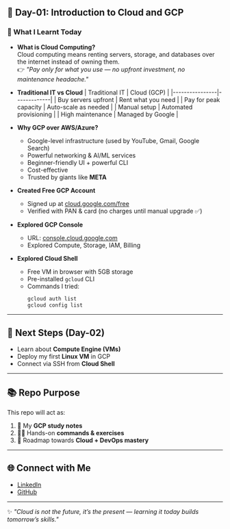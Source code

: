 ## 📅 Day-01: Introduction to Cloud and GCP  

### 🔹 What I Learnt Today
- **What is Cloud Computing?**  
  Cloud computing means renting servers, storage, and databases over the internet instead of owning them.  
  👉 *"Pay only for what you use — no upfront investment, no maintenance headache."*

- **Traditional IT vs Cloud**
  | Traditional IT | Cloud (GCP) |
  |----------------|-------------|
  | Buy servers upfront | Rent what you need |
  | Pay for peak capacity | Auto-scale as needed |
  | Manual setup | Automated provisioning |
  | High maintenance | Managed by Google |

- **Why GCP over AWS/Azure?**
  - Google-level infrastructure (used by YouTube, Gmail, Google Search)  
  - Powerful networking & AI/ML services  
  - Beginner-friendly UI + powerful CLI  
  - Cost-effective  
  - Trusted by giants like **META**  

- **Created Free GCP Account**
  - Signed up at [cloud.google.com/free](https://cloud.google.com/free)  
  - Verified with PAN & card (no charges until manual upgrade ✅)  

- **Explored GCP Console**
  - URL: [console.cloud.google.com](https://console.cloud.google.com)  
  - Explored Compute, Storage, IAM, Billing  

- **Explored Cloud Shell**
  - Free VM in browser with 5GB storage  
  - Pre-installed `gcloud` CLI  
  - Commands I tried:  
    ```bash
    gcloud auth list
    gcloud config list
    ```

---

## 📅 Next Steps (Day-02)
- Learn about **Compute Engine (VMs)**  
- Deploy my first **Linux VM** in GCP  
- Connect via SSH from **Cloud Shell**  

---

## 📚 Repo Purpose
This repo will act as:
1. 📖 My **GCP study notes**  
2. 🧑‍💻 Hands-on **commands & exercises**  
3. 🚀 Roadmap towards **Cloud + DevOps mastery**  

---

## 🌐 Connect with Me
- [LinkedIn](https://www.linkedin.com/in/YOUR-LINKEDIN)  
- [GitHub](https://github.com/YOUR_GITHUB_USERNAME)  

---
✨ *"Cloud is not the future, it’s the present — learning it today builds tomorrow’s skills."*


